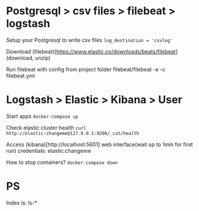 # Postgresql > csv files > filebeat > logstash
Setup your Postgresql to write csv files
`log_destination = 'csvlog'`

Download (filebeat)[https://www.elastic.co/downloads/beats/filebeat] (download, unzip)

Run filebeat with config from project folder
filebeat/filebeat -e -c filebeat.yml


# Logstash > Elastic > Kibana > User
Start apps
`docker-compose up`

Check elastic cluster health
`curl http://elastic:changeme@127.0.0.1:9200/_cat/health`

Access (kibana)[http://localhost:5601] web interface(wait up to 1min for first run)
credentials: elastic:changeme

How to stop containers?
`docker-compose down`

# PS
Index is: ls-*
